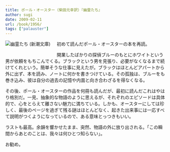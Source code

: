 ```yaml
---
title: ポール・オースター（柴田元幸訳）『幽霊たち』
author: sugi
date: 2009-02-11
url: /book/1956/
tags: ["palauster"]
---
```

<a href="http://www.amazon.co.jp/exec/obidos/ASIN/4102451013/chezsugi-22/ref=nosim/" name="amazletlink" target="_blank"><img src="http://i0.wp.com/ecx.images-amazon.com/images/I/41M2CADHP9L._SL160_.jpg?w=660" alt="幽霊たち (新潮文庫)" class="alignleft" style="float: left; margin: 0 20px 20px 0;" data-recalc-dims="1" /></a>

初めて読んだポール・オースターの本を再読。

開業したばかりの探偵ブルーのもとにホワイトという男が依頼をもちこんでくる。ブラックという男を見張り、必要がなくなるまで続けてくれという。簡単そうな仕事に見えたが。ブラックはほとんどアパートから外に出ず、本を読み、ノートに何かを書きつけている。その孤独は、ブルーをも巻き込み、彼は自分の過去の記憶や内面と向き合わざるを得なくなる。

その後、ポール・オースターの作品を何冊も読んだが、最初に読んだこれはやはり格別だ。一見、抽象的な物語のように思えるが、それぞれのエピソードは具体的で、心をとらえて離さない魅力に満ちている。しかも、オースターにしては珍しく、最後のページを過ぎて残る謎はほとんどなく、起きた出来事には一応すべて説明がつくようになっているので、ある意味とっつきもいい。

ラストも最高。余韻を響かせたまま、突然、物語の外に放り出される。「この瞬間からあとのことは、我々は何ひとつ知らない」。

お勧め。

